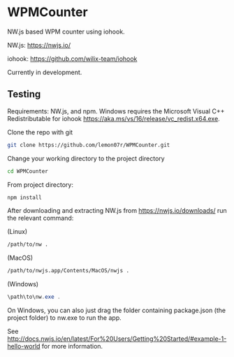 # WPMCounter
NW.js based WPM counter using iohook.

NW.js: https://nwjs.io/

iohook: https://github.com/wilix-team/iohook

Currently in development. 

## Testing 

Requirements: NW.js, and npm. Windows requires the Microsoft Visual C++ Redistributable for iohook https://aka.ms/vs/16/release/vc_redist.x64.exe.

Clone the repo with git
```bash
git clone https://github.com/lemon07r/WPMCounter.git
```
Change your working directory to the project directory
```bash
cd WPMCounter
```
From project directory:
```bash
npm install
```
After downloading and extracting NW.js from https://nwjs.io/downloads/ run the relevant command:

(Linux)
```bash
/path/to/nw .
```
(MacOS)
```bash
/path/to/nwjs.app/Contents/MacOS/nwjs .
```
(Windows)
```powershell
\path\to\nw.exe .
```
On Windows, you can also just drag the folder containing package.json (the project folder) to nw.exe to run the app.

See http://docs.nwjs.io/en/latest/For%20Users/Getting%20Started/#example-1-hello-world for more information.
